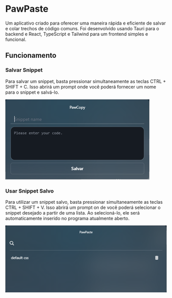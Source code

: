 # PawPaste

Um aplicativo criado para oferecer uma maneira rápida e eficiente de salvar e colar trechos de código comuns. Foi desenvolvido usando Tauri para o backend e React, TypeScript e Tailwind para um frontend simples e funcional.

## Funcionamento

### Salvar Snippet
Para salvar um snippet, basta pressionar simultaneamente as teclas CTRL + SHIFT + C. Isso abrirá um prompt onde você poderá fornecer um nome para o snippet e salvá-lo.

![pawcopy](pawpaste03.png)

### Usar Snippet Salvo
Para utilizar um snippet salvo, basta pressionar simultaneamente as teclas CTRL + SHIFT + V. Isso abrirá um prompt on  de você poderá selecionar o snippet desejado a partir de uma lista. Ao selecioná-lo, ele será automaticamente inserido no programa atualmente aberto.

![pawcopy](pawpaste04.png)
